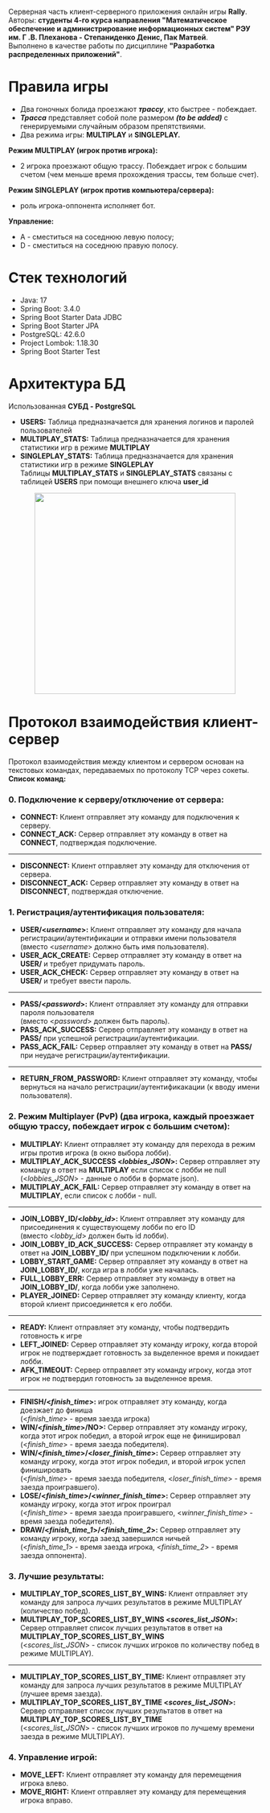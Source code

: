 Серверная часть клиент-серверного приложения онлайн игры **Rally**.    
Авторы: **студенты 4-го курса направления "Математическое обеспечение и администрирование информационных систем" РЭУ им. Г .В. Плеханова - Степаниденко Денис, Пак Матвей**.    
Выполнено в качестве работы по дисциплине **"Разработка распределенных приложений"**.  

# Правила игры
* Два гоночных болида проезжают ***трассу***, кто быстрее - побеждает.  
* ***Трасса*** представляет собой поле размером ***(to be added)*** с генерируемыми случайным образом препятствиями.  
* Два режима игры: **MULTIPLAY** и **SINGLEPLAY.**

**Режим MULTIPLAY (игрок против игрока):**    
* 2 игрока проезжают общую трассу. Побеждает игрок с большим счетом (чем меньше время прохождения трассы, тем больше счет).

**Режим SINGLEPLAY (игрок против компьютера/сервера):**   
* роль игрока-оппонента исполняет бот.  

**Управление:**  
* A - сместиться на соседнюю левую полосу;
* D - сместиться на соседнюю правую полосу.

# Стек технологий
* Java: 17
* Spring Boot: 3.4.0
* Spring Boot Starter Data JDBC
* Spring Boot Starter JPA
* PostgreSQL: 42.6.0
* Project Lombok: 1.18.30
* Spring Boot Starter Test

# Архитектура БД
Использованная **СУБД - PostgreSQL**
* **USERS:** Таблица предназначается для хранения логинов и паролей пользователей
* **MULTIPLAY_STATS:** Таблица предназначается для хранения статистики игр в режиме **MULTIPLAY**
* **SINGLEPLAY_STATS:** Таблица предназначается для хранения статистики игр в режиме **SINGLEPLAY**   
Таблицы **MULTIPLAY_STATS** и **SINGLEPLAY_STATS** связаны с таблицей **USERS** при помощи внешнего ключа **user_id** 

<div align="center">
  <img src="https://github.com/user-attachments/assets/1e6ec700-edca-46f1-88b1-c929b2a5c36b" width="400" height = "400" >
</div>


# Протокол взаимодействия клиент-сервер
Протокол взаимодействия между клиентом и сервером основан на текстовых командах, передаваемых по протоколу TCP через сокеты. **Список команд:**  

### **0. Подключение к серверу/отключение от сервера:**  
* **CONNECT:** Клиент отправляет эту команду для подключения к серверу.  
* **CONNECT_ACK:** Сервер отправляет эту команду в ответ на **CONNECT**, подтверждая подключение.
***
* **DISCONNECT:** Клиент отправляет эту команду для отключения от сервера.
* **DISCONNECT_ACK:** Сервер отправляет эту команду в ответ на **DISCONNECT**, подтверждая отключение.

### **1. Регистрация/аутентификация пользователя:**  
* **USER/<*username*>:** Клиент отправляет эту команду для начала регистрации/аутентификации и отправки имени пользователя  
  (вместо <*username*> должно быть имя пользователя).
* **USER_ACK_CREATE:** Сервер отправляет эту команду в ответ на **USER/** и требует придумать пароль.
* **USER_ACK_CHECK:** Сервер отправляет эту команду в ответ на **USER/** и требует ввести пароль.
***
* **PASS/<*password*>:** Клиент отправляет эту команду для отправки пароля пользователя  
  (вместо <*password*> должен быть пароль).  
* **PASS_ACK_SUCCESS:** Сервер отправляет эту команду в ответ на **PASS/** при успешной регистрации/аутентификации.
* **PASS_ACK_FAIL:** Сервер отправляет эту команду в ответ на **PASS/** при неудаче регистрации/аутентификации.
***
* **RETURN_FROM_PASSWORD:** Клиент отправляет эту команду, чтобы вернуться на начало регистрации/аутентификакации (к вводу имени пользователя).  

### **2.	Режим Multiplayer (PvP) (два игрока, каждый проезжает общую трассу, побеждает игрок с большим счетом):**  
*	**MULTIPLAY:** Клиент отправляет эту команду для перехода в режим игры против игрока (в окно выбора лобби).  
*	**MULTIPLAY_ACK_SUCCESS <*lobbies_JSON*>:** Сервер отправляет эту команду в ответ на **MULTIPLAY** если список с лобби не null  
  (<*lobbies_JSON*> - данные о лобби в формате json).
*	**MULTIPLAY_ACK_FAIL:** Сервер отправляет эту команду в ответ на **MULTIPLAY**, если список с лобби - null.
***
*	**JOIN_LOBBY_ID/<*lobby_id*>:** Клиент отправляет эту команду для присоединения к существующему лобби по его ID  
  (вместо <*lobby_id*> должен быть id лобби).  
*	**JOIN_LOBBY_ID_ACK_SUCCESS:** Сервер отправляет эту команду в ответ на **JOIN_LOBBY_ID/** при успешном подключении к лобби.
*	**LOBBY_START_GAME:** Сервер отправляет эту команду в ответ на **JOIN_LOBBY_ID/**, когда игра в лобби уже началась.
*	**FULL_LOBBY_ERR:** Сервер отправляет эту команду в ответ на **JOIN_LOBBY_ID/**, когда лобби уже заполнено.
*	**PLAYER_JOINED:** Сервер отправляет эту команду клиенту, когда второй клиент присоединяется к его лобби.  
***
*	**READY:** Клиент отправляет эту команду, чтобы подтвердить готовность к игре
*	**LEFT_JOINED:** Сервер отправляет эту команду игроку, когда второй игрок не подтверждает готовность за выделенное время и покидает лобби.
*	**AFK_TIMEOUT:** Сервер отправляет эту команду игроку, когда этот игрок не подтвердил готовность за выделенное время.
***
*	**FINISH/<*finish_time*>:** игрок отправляет эту команду, когда доезжает до финиша  
  (<*finish_time*> - время заезда игрока)
*	**WIN/<*finish_time*>/NO>:** Сервер отправляет эту команду игроку, когда этот игрок победил, а второй игрок еще не финишировал  
  (<*finish_time*> - время заезда победителя).
*	**WIN/<*finish_time*>/<*loser_finish_time*>:** Сервер отправляет эту команду игроку, когда этот игрок победил, и второй игрок успел финишировать  
  (<*finish_time*> - время заезда победителя, <*loser_finish_time*> - время заезда проигравшего).
*	**LOSE/<*finish_time*>/<*winner_finish_time*>:** Сервер отправляет эту команду игроку, когда этот игрок проиграл  
  (<*finish_time*> - время заезда проигравшего, <*winner_finish_time*> - время заезда победителя).
*	**DRAW/<*finish_time_1*>/<*finish_time_2*>:** Сервер отправляет эту команду игроку, когда заезд завершился ничьей  
  (<*finish_time_1*> - время заезда игрока, <*finish_time_2*> - время заезда оппонента).

### **3.	Лучшие результаты:**  
*	**MULTIPLAY_TOP_SCORES_LIST_BY_WINS:** Клиент отправляет эту команду для запроса лучших результатов в режиме MULTIPLAY (количество побед).
*	**MULTIPLAY_TOP_SCORES_LIST_BY_WINS <*scores_list_JSON*>:** Сервер отправляет список лучших результатов в ответ на **MULTIPLAY_TOP_SCORES_LIST_BY_WINS**  
  (<*scores_list_JSON*> - список лучших игроков по количеству побед в режиме MULTIPLAY).
***
*	**MULTIPLAY_TOP_SCORES_LIST_BY_TIME:** Клиент отправляет эту команду для запроса лучших результатов в режиме MULTIPLAY (лучшее время заезда).      
*	**MULTIPLAY_TOP_SCORES_LIST_BY_TIME <*scores_list_JSON*>:** Сервер отправляет список лучших результатов в ответ на **MULTIPLAY_TOP_SCORES_LIST_BY_TIME**  
  (<*scores_list_JSON*> - список лучших игроков по лучшему времени заезда в режиме MULTIPLAY).

### **4.	Управление игрой:**  
*	**MOVE_LEFT:** Клиент отправляет эту команду для перемещения игрока влево.  
*	**MOVE_RIGHT:** Клиент отправляет эту команду для перемещения игрока вправо.  
